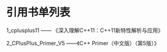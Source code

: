 # 引用书单列表
1_cplusplus11 —— 《深入理解C++11：C++11新特性解析与应用》

2_CPlusPlus_Primer_V5 ——《C++ Primer（中文版）（第5版）》
